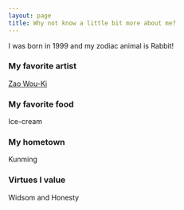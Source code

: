 ```yaml
---
layout: page
title: Why not know a little bit more about me?
---
```


I was born in 1999 and my zodiac animal is Rabbit!

### My favorite artist
[Zao Wou-Ki](https://en.wikipedia.org/wiki/Zao_Wou-Ki)

### My favorite food
Ice-cream

### My hometown
Kunming

### Virtues I value
Widsom and Honesty
